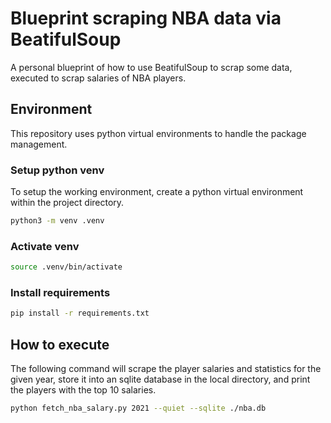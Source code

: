 # Blueprint scraping NBA data via BeatifulSoup

A personal blueprint of how to use BeatifulSoup to scrap some data,
executed to scrap salaries of NBA players.

## Environment

This repository uses python virtual environments to handle the package management.

### Setup python venv

To setup the working environment, create a python virtual environment
within the project directory.

```bash
python3 -m venv .venv
```

### Activate venv

```bash
source .venv/bin/activate
```

### Install requirements

```bash
pip install -r requirements.txt
```

## How to execute

The following command will scrape the player salaries and statistics for the given year,
store it into an sqlite database in the local directory, and print the players with the top 10 salaries.
```bash
python fetch_nba_salary.py 2021 --quiet --sqlite ./nba.db
```
